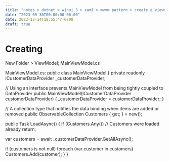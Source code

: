 ```yaml
---
title: "notes > dotnet > winui 3 > xaml > mvvm pattern > create a viewmodel"
date: "2023-05-30T00:00:00-06:00"
date: 2022-12-14T18:55:47-0700
draft: true
---
```

# Creating
New Folder > ViewModel; MainViewModel.cs

MainViewModel.cs:
public class MainViewModel
{
private readonly ICustomerDataProvider _customerDataProvider;

// Using an interface prevents MainViewModel from being tightly coupled to DataProvider
public MainViewModel(ICustomerDataProvider customerDataProvider)
{
_customerDataProvider = customerDataProvider;
}

// A collection type that notifies the data binding when items are added or removed
public ObservableCollection<Customer> Customers { get; } = new();

public Task LoadAsync()
{
if (Customers.Any())
// Customers were loaded already
return;

var customers = await _customerDataProvider.GetAllAsync();

if (customers is not null)
foreach (var customer in customers)
Customers.Add(customer);
}
}
